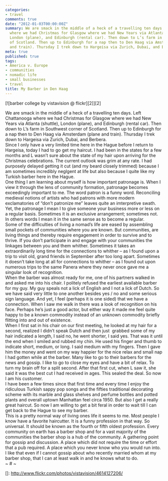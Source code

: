 ```yaml
---
categories:
- travel
comments: true
date: "2012-01-03T00:00:00Z"
summary: We are smack in the middle of a heck of a travelling ten days. Left Chattanooga
  where we had Christmas for Glasgow where we had New Years via Atlanta (shuttle),
  London (plane), and Edinburgh (rental car). Then down to L’s farm in Southwest corner
  of Scotland. Then up to Edinburgh for a nap then to Den Haag via Amsterdam (plane
  and train). Thursday I trek down to Hargeisa via Zurich, Dubai, and Berbera.
meta: true
published: true
tags:
- America v. Europe
- communities
- nomadic life
- small businesses
- travel
title: My Barber in Den Haag
---
```


[![barber college by vistavision @ flickr][2]][2]

We are smack in the middle of a heck of a travelling ten days. Left Chattanooga where we had Christmas for Glasgow where we had New Years via Atlanta (shuttle), London (plane), and Edinburgh (rental car). Then down to L’s farm in Southwest corner of Scotland. Then up to Edinburgh for a nap then to Den Haag via Amsterdam (plane and train). Thursday I trek down to Hargeisa via Zurich, Dubai, and Berbera.  
Since I only have a very limited time here in the Hague before I return to Hargeisa, today I had to go get my haircut. I had been in the states for a few months and L wasn’t sure about the state of my hair upon arriving for the Christmas celebrations. The current outlook was grim at any rate. I had purposely delayed getting it cut (and my beard closely trimmed) because I am sometimes incredibly neglgent at life but also because I quite like my Turkish barber here in the Hague.  
One thing I am learning about myself is how important patronage is. When I view it through the lens of community formation, patronage becomes exceedingly important to me. The word patron is a funny word. Reconciling medieval notions of artists who had patrons with more modern exclamatories of “don’t patronize me” leaves quite an imterpretive swath. Yet, the patronage I mean I to give someone your business more or less on a regular basis. Sometimes it is an exclusive arrangement; sometimes not. In others words I mean it in the same sense as to become a regular.  
Some of the difficulties of living a nomad’s life are eased by assembling small pockets of communities where you are known. But communities, are living things and thereby require engagement in order to survive and to thrive. If you don’t participate in and engage with your communities the linkages between you and them whither. Sometimes it takes an extraordinarily long time for the connections to whither – as I found upon a trip to visit old, grand friends in September after too long apart. Sometimes it doesn’t take long at all for connections to whither – as I found out upon numerous trips to the same Panera where they never once gave me a singular look of recognition.  
When the barber was almost ready for me, one of his partners walked in and asked me into his chair. I politely refused the earliest available barber for my guy. My guy speals not a lick of English and I not a lick of Dutch. So we have said very little to one another besides yes / no and some serious sign language. And yet, I feel (perhaps it is one sided) that we have a connection. When I saw me walk in there was a look of recognition on his face. Perhaps he’s just a good actor, but either way it made me feel quite happy to be a known commodity instead of an unknown commodity briefly flitting into and out of existence.  
When I first sat in his chair on our first meeting, he looked at my hair for a second, realized I didn’t speak Dutch and then just  grabbed some of my hair indicated a length, I said no, he went shorter, I said yes. That was it until the end when I smiled and rubbed my chin. He used his finger and thumb to indicate short, medium, or long. I said medium with my fingers. Then I gave him the money and went on my way happier for the nice relax and small nap I had gotten while at the barber. Many like to go to their barbers for the news and gossip. I like to go to close my eyes and have a bit of relax. To turn my brain off for a split second. After that first cut, when L saw it, she said it was the best cut I had received in ages. This sealed the deal. So now I am his customer.  
I have been a few times since that first time and every time I enjoy the ridiculous Turkish sappy pop songs and the fifties traditional decorating scheme with its marble and glass shelves and perfume bottles and potted plants and overall uptown Manhattan feel circa 1950. But also I get a really great haircut. So now I am willing to get a bit feral in order to wait till I can get back to the Hague to see my barber.  
This is a pretty normal way of living ones life it seems to me. Most people I know have a favorite haircutter. It is a funny profession in that way. So universal. It should be known as the fourth or fifth oldest profession. Every community on earth has a barber shop and for a vast majority of the communities the barber shop is a hub of the community. A gathering point for gossip and discussion. A place which did not require the time or effort that a pub required. A place which you never know who you would run into. I like that even if I cannot gossip about who recently married whom at my barber shop, that I can at least walk in and he knows what to do.  
~ # ~

 []: http://www.flickr.com/photos/vistavision/4614127206/